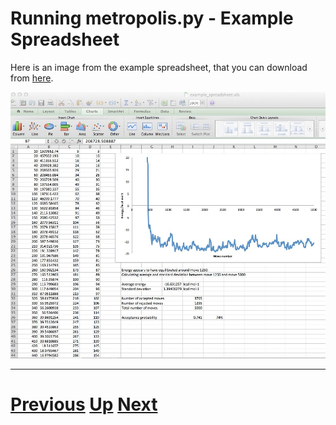 
# Running metropolis.py - Example Spreadsheet

Here is an image from the example spreadsheet, that you can download
from [here](../software/example_spreadsheet.xls).

![Image of example spreadsheet](../images/spreadsheet1.jpg)

***

# [Previous](running.md) [Up](running.md) [Next](running.md) 
